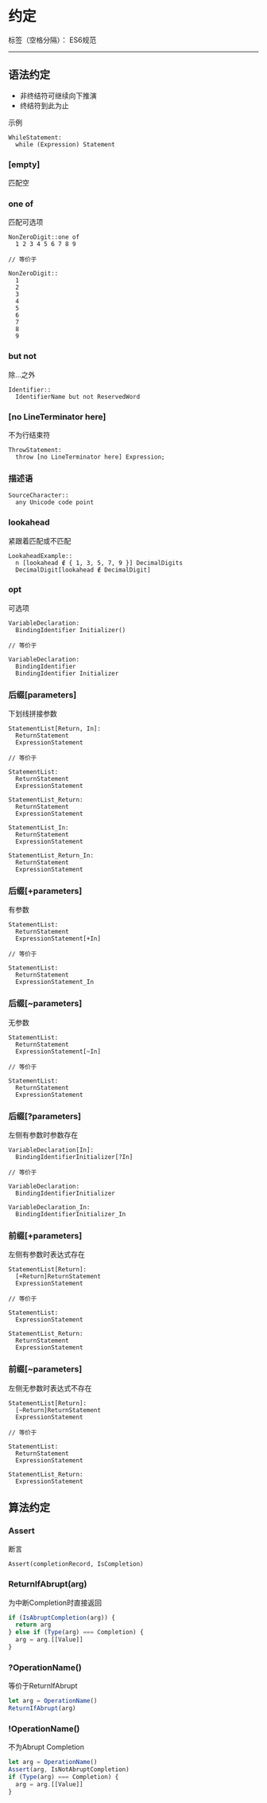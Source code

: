 # 约定

标签（空格分隔）： ES6规范

---

## 语法约定

* 非终结符可继续向下推演
* 终结符到此为止

示例

```
WhileStatement:
  while (Expression) Statement
```

### [empty]

匹配空

### one of

匹配可选项

```
NonZeroDigit::one of
  1 2 3 4 5 6 7 8 9

// 等价于

NonZeroDigit::
  1
  2
  3
  4
  5
  6
  7
  8
  9
```

### but not

除...之外

```
Identifier::
  IdentifierName but not ReservedWord
```

### [no LineTerminator here]

不为行结束符

```
ThrowStatement:
  throw [no LineTerminator here] Expression;
```

### 描述语

```
SourceCharacter::
  any Unicode code point
```

### lookahead

紧跟着匹配或不匹配

```
LookaheadExample::
  n [lookahead ∉ { 1, 3, 5, 7, 9 }] DecimalDigits
  DecimalDigit[lookahead ∉ DecimalDigit]
```

### opt

可选项

```
VariableDeclaration:
  BindingIdentifier Initializer()

// 等价于

VariableDeclaration:
  BindingIdentifier
  BindingIdentifier Initializer
```

### 后缀[parameters]

下划线拼接参数

```
StatementList[Return, In]:
  ReturnStatement
  ExpressionStatement

// 等价于

StatementList:
  ReturnStatement
  ExpressionStatement

StatementList_Return:
  ReturnStatement
  ExpressionStatement

StatementList_In:
  ReturnStatement
  ExpressionStatement

StatementList_Return_In:
  ReturnStatement
  ExpressionStatement
```

### 后缀[+parameters]

有参数

```
StatementList:
  ReturnStatement
  ExpressionStatement[+In]

// 等价于

StatementList:
  ReturnStatement
  ExpressionStatement_In
```

### 后缀[~parameters]

无参数

```
StatementList:
  ReturnStatement
  ExpressionStatement[~In]

// 等价于

StatementList:
  ReturnStatement
  ExpressionStatement
```

### 后缀[?parameters]

左侧有参数时参数存在

```
VariableDeclaration[In]:
  BindingIdentifierInitializer[?In]

// 等价于

VariableDeclaration:
  BindingIdentifierInitializer

VariableDeclaration_In:
  BindingIdentifierInitializer_In
```

### 前缀[+parameters]

左侧有参数时表达式存在

```
StatementList[Return]:
  [+Return]ReturnStatement
  ExpressionStatement

// 等价于

StatementList:
  ExpressionStatement

StatementList_Return:
  ReturnStatement
  ExpressionStatement
```

### 前缀[~parameters]

左侧无参数时表达式不存在

```
StatementList[Return]:
  [~Return]ReturnStatement
  ExpressionStatement

// 等价于

StatementList:
  ReturnStatement
  ExpressionStatement

StatementList_Return:
  ExpressionStatement
```

## 算法约定

### Assert

断言

```
Assert(completionRecord, IsCompletion)
```

### ReturnIfAbrupt(arg)

为中断Completion时直接返回

```javascript
if (IsAbruptCompletion(arg)) {
  return arg
} else if (Type(arg) === Completion) {
  arg = arg.[[Value]]
}
```

### ?OperationName()

等价于ReturnIfAbrupt

```javascript
let arg = OperationName()
ReturnIfAbrupt(arg)
```

### !OperationName()

不为Abrupt Completion

```javascript
let arg = OperationName()
Assert(arg, IsNotAbruptCompletion)
if (Type(arg) === Completion) {
  arg = arg.[[Value]]
}
```
